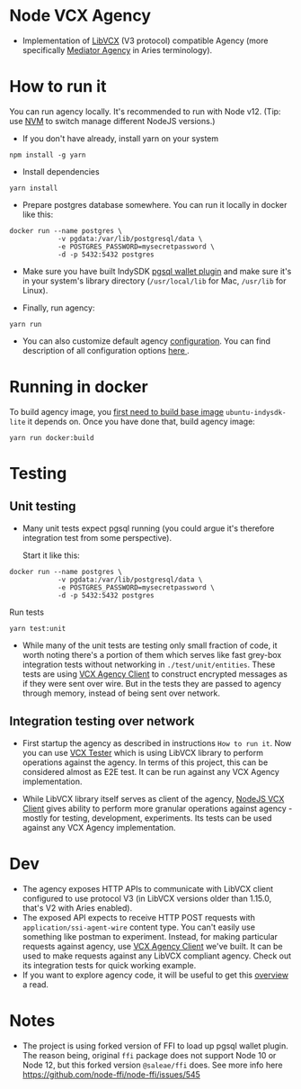 # Node VCX Agency
- Implementation of [LibVCX](https://github.com/hyperledger/indy-sdk/tree/master/vcx) (V3 protocol) compatible Agency (more specifically 
[Mediator Agency](https://github.com/hyperledger/aries-rfcs/blob/master/concepts/0046-mediators-and-relays/README.md)
in Aries terminology).

# How to run it
You can run agency locally. It's recommended to run with Node v12. (Tip: use [NVM](https://github.com/nvm-sh/nvm) 
to switch manage different NodeJS versions.)

- If you don't have already, install yarn on your system
```shell script
npm install -g yarn
```

- Install dependencies
```shell script
yarn install
```

- Prepare postgres database somewhere. You can run it locally in docker like this:
```shell script
docker run --name postgres \ 
            -v pgdata:/var/lib/postgresql/data \
            -e POSTGRES_PASSWORD=mysecretpassword \
            -d -p 5432:5432 postgres
```

- Make sure you have built IndySDK [pgsql wallet plugin](https://github.com/hyperledger/indy-sdk/tree/master/experimental/plugins/postgres_storage)
and make sure it's in your system's library directory (`/usr/local/lib` for Mac, `/usr/lib` for Linux).

- Finally, run agency:
```shell script
yarn run 
```
- You can also customize default agency [configuration](./config/localhost.env). You can find description of 
all configuration options [here ](./configuration.md).

# Running in docker
To build agency image, you [first need to build base image](../ubuntu-indysdk-lite) `ubuntu-indysdk-lite` it 
depends on. Once you have done that, build agency image:
```shell script
yarn run docker:build
```
 

# Testing
## Unit testing
- Many unit tests expect pgsql running (you could argue it's therefore integration test from some perspective). 

  Start it like this:
```shell script
docker run --name postgres \ 
            -v pgdata:/var/lib/postgresql/data \
            -e POSTGRES_PASSWORD=mysecretpassword \
            -d -p 5432:5432 postgres
```
Run tests
```shell script
yarn test:unit
```
- While many of the unit tests are testing only small fraction of code, it worth noting there's a portion of them which 
serves like fast grey-box integration tests without networking in `./test/unit/entities`. These tests are using
[VCX Agency Client](../vcxagency-client) to construct encrypted messages as if they were sent over wire. But
in the tests they are passed to agency through memory, instead of being sent over network.

## Integration testing over network
- First startup the agency as described in instructions `How to run it`. Now you can use [VCX Tester](../vcx-tester)
which is using LibVCX library to perform operations against the agency. In terms of this project, this can be
considered almost as E2E test. It can be run against any VCX Agency implementation.

- While LibVCX library itself serves as client of the agency, [NodeJS VCX Client](../vcxagency-client) 
gives ability to perform more granular operations against agency - mostly for testing, development, experiments.
Its tests can be used against any VCX Agency implementation. 
 

# Dev
- The agency exposes HTTP APIs to communicate with LibVCX client configured to use protocol V3 (in LibVCX versions
older than 1.15.0, that's V2 with Aries enabled). 
- The exposed API expects to receive HTTP POST requests with `application/ssi-agent-wire` content type. You can't
easily use something like postman to experiment. Instead, for making particular requests against agency, use 
[VCX Agency Client](../vcxagency-client) we've built. It can be used to make requests against any LibVCX compliant
agency. Check out its integration tests for quick working example. 
- If you want to explore agency code, it will be useful to get this [overview](./dev.md) a read.

# Notes
- The project is using forked version of FFI to load up pgsql wallet plugin. The reason being, original `ffi`
package does not support Node 10 or Node 12, but this forked version `@saleae/ffi` does. See more info here
https://github.com/node-ffi/node-ffi/issues/545

